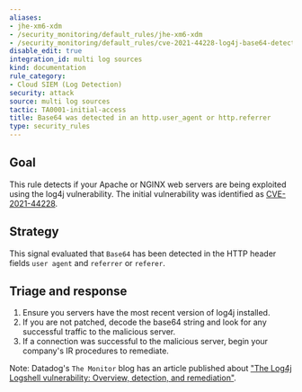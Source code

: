 ```yaml
---
aliases:
- jhe-xm6-xdm
- /security_monitoring/default_rules/jhe-xm6-xdm
- /security_monitoring/default_rules/cve-2021-44228-log4j-base64-detected
disable_edit: true
integration_id: multi log sources
kind: documentation
rule_category:
- Cloud SIEM (Log Detection)
security: attack
source: multi log sources
tactic: TA0001-initial-access
title: Base64 was detected in an http.user_agent or http.referrer
type: security_rules
---
```


## Goal
This rule detects if your Apache or NGINX web servers are being exploited using the log4j vulnerability. The initial vulnerability was identified as [CVE-2021-44228](https://cve.mitre.org/cgi-bin/cvename.cgi?name=CVE-2021-44228).

## Strategy
This signal evaluated that `Base64` has been detected in the HTTP header fields `user agent` and `referrer` or `referer`.

## Triage and response
1. Ensure you servers have the most recent version of log4j installed. 
2. If you are not patched, decode the base64 string and look for any successful traffic to the malicious server.
3. If a connection was successful to the malicious server, begin your company's IR procedures to remediate.

Note: Datadog's `The Monitor` blog has an article published about ["The Log4j Logshell vulnerability: Overview, detection, and remediation"](https://www.datadoghq.com/blog/log4j-log4shell-vulnerability-overview-and-remediation/).
